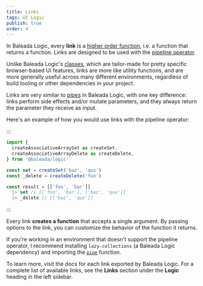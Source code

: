 ```yaml
---
title: Links
tags: UI Logic
publish: true
order: 4
---
```


In Baleada Logic, every **link** is a [higher order function](https://medium.com/javascript-scene/higher-order-functions-composing-software-5365cf2cbe99), i.e. a function that returns a function. Links are designed to be used with the [pipeline operator](https://developer.mozilla.org/en-US/docs/Web/JavaScript/Reference/Operators/Pipeline_operator).

Unlike Baleada Logic's [classes](/docs/logic/classes-overview), which are tailor-made for pretty specific browser-based UI features, links are more like utility functions, and are more generally useful across many different environments, regardless of build tooling or other dependencies in your project.

Links are very similar to [pipes](/docs/logic/pipes-overview) in Baleada Logic, with one key difference: links perform side effects and/or mutate parameters, and they always return the parameter they receive as input.

Here's an example of how you would use links with the pipeline operator:

:::
```js
import {
  createAssociativeArraySet as createSet,
  createAssociativeArrayDelete as createDelete,
} from '@baleada/logic'

const set = createSet('baz', 'qux')
const _delete = createDelete('foo')

const result = [['foo', 'bar']]
  |> set // [['foo', 'bar'], ['baz', 'qux']]
  |> _delete // [['baz', 'qux']]
```
:::

Every link **creates a function** that accepts a single argument. By passing options to the link, you can customize the behavior of the function it returns.

If you're working in an environment that doesn't support the pipeline operator, I recommend installing `lazy-collections` (a Baleada Logic dependency) and importing the [`pipe`](https://github.com/RobinMalfait/lazy-collections#pipe) function.

To learn more, visit the docs for each link exported by Baleada Logic. For a complete list of available links, see the **Links** section under the **Logic** heading in the left sidebar.
